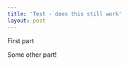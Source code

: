 ```yaml
---
title: 'Test - does this still work'
layout: post
---
```

First part

<!--break-->

Some other part!
